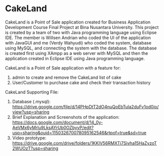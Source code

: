 # CakeLand
CakeLand is a Point of Sale application created for Business Application Development Course Final Project at Bina Nusantara University. This project is created by a team of two with Java programming language using Eclipse IDE. The member is Willsen Andrian who coded the UI of the application with JavaGUI and me (Verdy Wahyudi) who coded the system, database using MySQL, and connecting the system with the database. The database is created first using XAmpp as a web server with MySQL and then the application created in Eclipse IDE using Java programming language.

CakeLand is a Point of Sale application with a feature for: 
1. admin to create and remove the CakeLand list of cake
2. User/Customer to purchase cake and check their transaction history

CakeLand Supporting File:
1. Database (.mysql): https://drive.google.com/file/d/14PHpDtT2dO4nuQoEbTula2duFv1od0io/view?usp=sharing
2. Brief Explanation and Screenshots of the application: https://docs.google.com/document/d/14_0y-AeVMx6yMrlu9LksAYrUb0OZbyvP/edit?usp=sharing&ouid=115032670078095162546&rtpof=true&sd=true
3. Video prototype: https://drive.google.com/drive/folders/1KKIV56RMXTi7Sivha15HaZyzoT2WUOzT?usp=sharing
